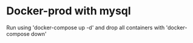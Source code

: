 # Docker-prod with mysql

Run using 'docker-compose up -d' and drop all containers with 'docker-compose down'